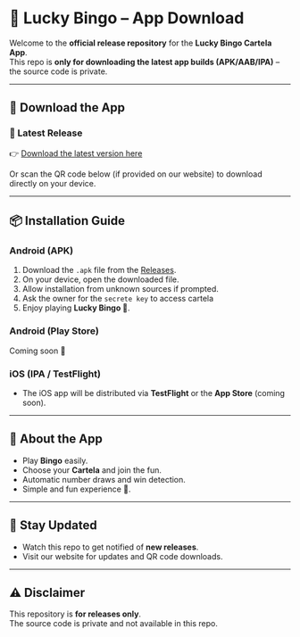 # 🎉 Lucky Bingo – App Download

Welcome to the **official release repository** for the **Lucky Bingo Cartela App**.  
This repo is **only for downloading the latest app builds (APK/AAB/IPA)** – the source code is private.

---

## 📲 Download the App

### 🔹 Latest Release
👉 [Download the latest version here](https://github.com/YOUR-USERNAME/YOUR-RELEASE-REPO/releases/latest)

Or scan the QR code below (if provided on our website) to download directly on your device.

---

## 📦 Installation Guide

### Android (APK)
1. Download the `.apk` file from the [Releases](https://github.com/YOUR-USERNAME/YOUR-RELEASE-REPO/releases).
2. On your device, open the downloaded file.
3. Allow installation from unknown sources if prompted.
4. Ask the owner for the `secrete key` to access cartela
5. Enjoy playing **Lucky Bingo 🎉**.

### Android (Play Store)
Coming soon 🚀

### iOS (IPA / TestFlight)
- The iOS app will be distributed via **TestFlight** or the **App Store** (coming soon).

---

## 🧾 About the App
- Play **Bingo** easily.
- Choose your **Cartela** and join the fun.
- Automatic number draws and win detection.
- Simple and fun experience 🎊.

---

## 📢 Stay Updated
- Watch this repo to get notified of **new releases**.
- Visit our website for updates and QR code downloads.

---

## ⚠️ Disclaimer
This repository is **for releases only**.  
The source code is private and not available in this repo.
